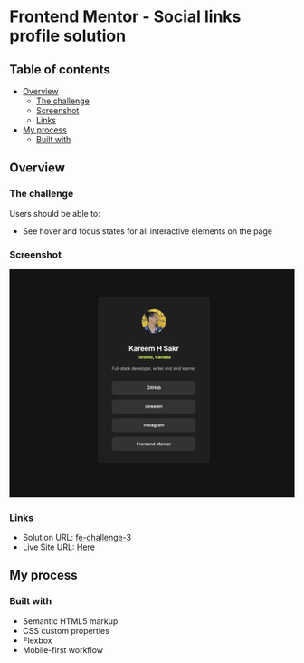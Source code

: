 # Frontend Mentor - Social links profile solution

## Table of contents

- [Overview](#overview)
  - [The challenge](#the-challenge)
  - [Screenshot](#screenshot)
  - [Links](#links)
- [My process](#my-process)
  - [Built with](#built-with)

## Overview

### The challenge

Users should be able to:

- See hover and focus states for all interactive elements on the page

### Screenshot

![](./screenshot.jpeg)

### Links

- Solution URL: [fe-challenge-3](https://github.com/kareemsakr/fe-challenge-3)
- Live Site URL: [Here](https://kareemsakr.github.io/fe-challenge-3/)

## My process

### Built with

- Semantic HTML5 markup
- CSS custom properties
- Flexbox
- Mobile-first workflow
